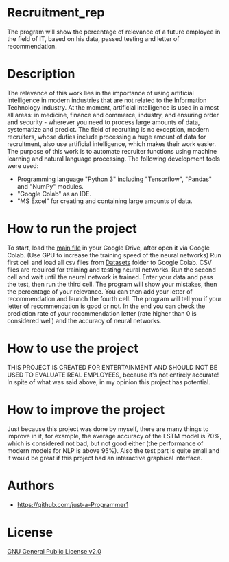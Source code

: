 # Recruitment_rep
The program will show the percentage of relevance of a future employee in the field of IT, based on his data, passed testing and letter of recommendation.

# Description
The relevance of this work lies in the importance of using artificial intelligence in modern industries that are not related to the Information Technology industry. At the moment, artificial intelligence is used in almost all areas: in medicine, finance and commerce, industry, and ensuring order and security - wherever you need to process large amounts of data, systematize and predict. The field of recruiting is no exception, modern recruiters, whose duties include processing a huge amount of data for recruitment, also use artificial intelligence, which makes their work easier.
The purpose of this work is to automate recruiter functions using machine learning and natural language processing.
The following development tools were used:
- Programming language "Python 3" including "Tensorflow", "Pandas" and "NumPy" modules.
- "Google Colab" as an IDE.
- "MS Excel" for creating and containing large amounts of data.

# How to run the project
To start, load the [main file](Main.ipynb) in your Google Drive, after open it via Google Colab. (Use GPU to increase the training speed of the neural networks)
Run first cell and load all csv files from [Datasets](Datasets) folder to Google Colab. CSV files are required for training and testing neural networks.
Run the second cell and wait until the neural network is trained.
Enter your data and pass the test, then run the third cell. The program will show your mistakes, then the percentage of your relevance.
You can then add your letter of recommendation and launch the fourth cell. The program will tell you if your letter of recommendation is good or not.
In the end you can check the prediction rate of your recommendation letter (rate higher than 0 is considered well) and the accuracy of neural networks.

# How to use the project
THIS PROJECT IS CREATED FOR ENTERTAINMENT AND SHOULD NOT BE USED TO EVALUATE REAL EMPLOYEES, because it's not entirely accurate!
In spite of what was said above, in my opinion this project has potential.

# How to improve the project
Just because this project was done by myself, there are many things to improve in it, for example, the average accuracy of the LSTM model is 70%, which is considered not bad, but not good either (the performance of modern models for NLP is above 95%). Also the test part is quite small and it would be great if this project had an interactive graphical interface.

# Authors
- https://github.com/just-a-Programmer1

# License
[GNU General Public License v2.0](LICENSE)
